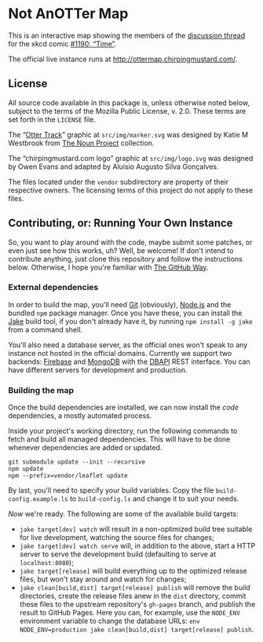# Not AnOTTer Map

This is an interactive map showing the members of the [discussion thread][OTT] for the xkcd comic [#1190: “Time”][OTC].

The official live instance runs at http://ottermap.chirpingmustard.com/.


## License

All source code available in this package is, unless otherwise noted below, subject to the terms of the Mozilla Public License, v. 2.0.  These terms are set forth in the `LICENSE` file.

The “[Otter Track][]” graphic at `src/img/marker.svg` was designed by Katie M Westbrook from [The Noun Project][] collection.

The “chirpingmustard.com logo” graphic at `src/img/logo.svg` was designed by Owen Evans and adapted by Aluísio Augusto Silva Gonçalves.

The files located under the `vendor` subdirectory are property of their respective owners.  The licensing terms of this project do not apply to these files.


## Contributing, or: Running Your Own Instance

So, you want to play around with the code, maybe submit some patches, or even just see how this works, uh?  Well, be welcome!  If don't intend to contribute anything, just clone this repository and follow the instructions below.  Otherwise, I hope you're familiar with [The GitHub Way][].


### External dependencies

In order to build the map, you'll need [Git][] (obviously), [Node.js][] and the bundled `npm` package manager.  Once you have these, you can install the [Jake][] build tool, if you don't already have it, by running `npm install -g jake` from a command shell.

You'll also need a database server, as the official ones won't speak to any instance not hosted in the official domains.  Currently we support two backends: [Firebase][] and [MongoDB][] with the [DBAPI][] REST interface.  You can have different servers for development and production.


### Building the map

Once the build dependencies are installed, we can now install the _code_ dependencies, a mostly automated process.

Inside your project's working directory, run the following commands to fetch and build all managed dependencies.  This will have to be done whenever dependencies are added or updated.

    git submodule update --init --recursive
    npm update
    npm --prefix=vendor/leaflet update

By last, you'll need to specify your build variables.  Copy the file `build-config.example.ls` to `build-config.ls` and change it to suit your needs.

_Now_ we're ready.  The following are some of the available build targets:
- `jake target[dev] watch` will result in a non-optimized build tree suitable for live development, watching the source files for changes;
- `jake target[dev] watch serve` will, in addition to the above, start a HTTP server to serve the development build (defaulting to serve at `localhost:8080`);
- `jake target[release]` will build everything up to the optimized release files, but won't stay around and watch for changes;
- `jake clean[build,dist] target[release] publish` will remove the build directories, create the release files anew in the `dist` directory, commit these files to the upstream repository's `gh-pages` branch, and publish the result to GitHub Pages.  Here you can, for example, use the `NODE_ENV` environment variable to change the database URLs: `env NODE_ENV=production jake clean[build,dist] target[release] publish`.


[OTT]:               http://forums.xkcd.com/viewtopic.php?t=101043
[OTC]:               http://xkcd.com/1190/
[Otter Track]:       http://thenounproject.com/term/otter-track/3498/
[The Noun Project]:  http://thenounproject.com/
[The GitHub Way]:    https://help.github.com/articles/fork-a-repo
[Git]:               http://git-scm.com/
[Node.js]:           http://nodejs.org/
[Jake]:              http://jakejs.com/
[MongoDB]:           http://www.mongodb.org/
[DBAPI]:             https://bitbucket.org/AluisioASG/dbapi/
[Firebase]:          https://www.firebase.com/
